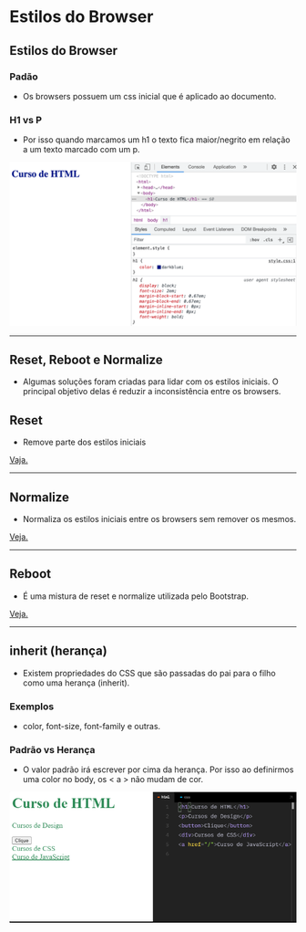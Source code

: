 # Estilos do Browser

## Estilos do Browser

### Padão

- Os browsers possuem um css inicial que é aplicado ao documento.

### H1 vs P

- Por isso quando marcamos um h1 o texto fica maior/negrito em relação a um texto marcado com um p.

![Alt text](assets/img/browser.png)

---

## Reset, Reboot e Normalize

- Algumas soluções foram criadas para lidar com os estilos iniciais. O principal objetivo delas é reduzir a inconsistência entre os browsers.

## Reset

- Remove parte dos estilos iniciais

<a href="https://meyerweb.com/eric/tools/css/reset/">Vaja.</a>

---

## Normalize

- Normaliza os estilos iniciais entre os browsers sem remover os mesmos.

<a href="https://necolas.github.io/normalize.css/">Veja.</a>

---

## Reboot

- É uma mistura de reset e normalize utilizada pelo Bootstrap.

<a href="https://raw.githubusercontent.com/twbs/bootstrap/main/dist/css/bootstrap-reboot.css">Veja.</a>

---

## inherit (herança)

- Existem propriedades do CSS que são passadas do pai para o filho como uma herança (inherit).

### Exemplos

- color, font-size, font-family e outras.

### Padrão vs Herança

- O valor padrão irá escrever por cima da herança. Por isso ao definirmos uma color no body, os < a > não mudam de cor.

![Alt text](assets/img/image.png)